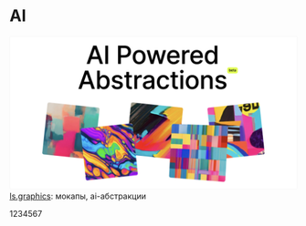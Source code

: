 # AI

![Генератор абстракций](ai/ls.graphics.jpg)
[ls.graphics](https://www.ls.graphics/abstractions): мокапы, ai-абстракции

1234567